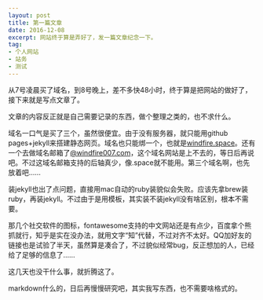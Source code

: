 ```yaml
---
layout: post
title: 第一篇文章
date: 2016-12-08
excerpt: 网站终于算是弄好了，发一篇文章纪念一下。
tag:
- 个人网站
- 站务
- 测试
---
```


从7号凌晨买了域名，到8号晚上，差不多快48小时，终于算是把网站的做好了，接下来就是写点文章了。

文章的内容反正就是自己需要记录的东西，做个整理之类的，也不求什么。

域名一口气是买了三个，虽然很便宜。由于没有服务器，就只能用github pages+jekyll来搭建静态网页。域名也只能绑一个，也就是[windfire.space](http://windfire.space)。还有一个去做域名邮箱了[@windfire007.com](mailto:i@windfire007.com)，这个域名网站是上不去的，等日后再说吧。不过这域名邮箱支持的后轴真少，像.space就不能用。第三个域名啊，也先放着吧……

装jekyll也出了点问题，直接用mac自动的ruby装貌似会失败。应该先拿brew装ruby，再装jekyll。不过由于是用模板，其实装不装jekyll没有啥区别，根本不需要。

那几个社交软件的图标，fontawesome支持的中文网站还是有点少，百度拿个熊抓就行，知乎是实在没办法，就用文字“知”代替，不过对齐不太好。QQ加好友的链接也是试验了半天，虽然算是凑合了，不过貌似经常bug，反正想加的人，已经给了足够的信息了……

这几天也没干什么事，就折腾这了。

markdown什么的，日后再慢慢研究吧，其实我写东西，也不需要啥格式的。